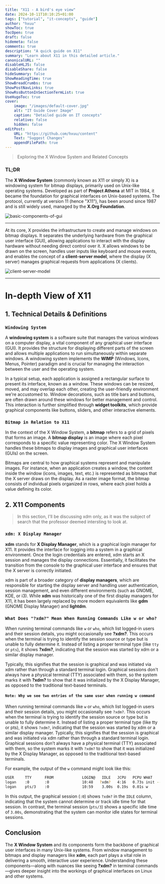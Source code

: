 ```yaml
---
title: "X11 - A bird's eye view"
date: 2024-10-11T10:10:25+01:00
tags: ["tutorial", "it-concepts", "guide"]
author: "hxuu"
showToc: true
TocOpen: true
draft: false
hidemeta: false
comments: true
description: "A quick guide on X11"
summary: "Learn about X11 in this detailed article."
canonicalURL: ""
disableHLJS: false
disableShare: false
hideSummary: false
ShowReadingTime: true
ShowBreadCrumbs: true
ShowPostNavLinks: true
ShowRssButtonInSectionTermList: true
UseHugoToc: true
cover:
    image: "/images/default-cover.jpg"
    alt: "IT Guide Cover Image"
    caption: "Detailed guide on IT concepts"
    relative: false
    hidden: false
editPost:
    URL: "https://github.com/hxuu/content"
    Text: "Suggest Changes"
    appendFilePath: true
---
```


> Exploring the X Window System and Related Concepts

### TL;DR

The **X Window System** (commonly known as X11 or simply X) is a windowing system for bitmap displays, primarily used on Unix-like operating systems. Developed as part of **Project Athena** at MIT in 1984, it became the foundation for graphical interfaces on Unix-based systems. The protocol, currently at version 11 (hence "X11"), has been around since 1987 and is still widely used, managed by the **X.Org Foundation**.


![basic-components-of-gui](/blog/images/2024-10-11-11-57-58.png)

---

At its core, X provides the infrastructure to create and manage windows on bitmap displays. It separates the underlying hardware from the graphical user interface (GUI), allowing applications to interact with the display hardware without needing direct control over it. X allows windows to be drawn on the screen, handles user inputs like keyboard and mouse events, and enables the concept of a **client-server model**, where the display (X server) manages graphical requests from applications (X clients).


![client-server-model](/blog/images/2024-10-11-11-59-55.png)

---

# In-depth View of X11

## 1. Technical Details & Definitions

### `Windowing System`

A **windowing system** is a software suite that manages the various windows on a computer display, a vital component of any graphical user interface (GUI). It provides the structure for displaying different parts of the screen and allows multiple applications to run simultaneously within separate windows. A windowing system implements the **WIMP** (Windows, Icons, Menus, Pointer) paradigm and is crucial for managing the interaction between the user and the operating system.

In a typical setup, each application is assigned a rectangular surface to present its interface, known as a window. These windows can be resized, moved, and may overlap each other, creating the user-friendly environment we're accustomed to. Window decorations, such as title bars and buttons, are often drawn around these windows for better management and control. This interaction is further simplified through **widget toolkits**, which provide graphical components like buttons, sliders, and other interactive elements.

### `Bitmap in Relation to X11`

In the context of the X Window System, a **bitmap** refers to a grid of pixels that forms an image. A **bitmap display** is an image where each pixel corresponds to a specific value representing color. The X Window System handles these bitmaps to display images and graphical user interfaces (GUIs) on the screen.

Bitmaps are central to how graphical systems represent and manipulate images. For instance, when an application creates a window, the content inside the window (icons, images, text, etc.) is represented as bitmaps that the X server draws on the display. As a raster image format, the bitmap consists of individual pixels organized in rows, where each pixel holds a value defining its color.


## 2. X11 Components

> In this section, I'll be discussing xdm only, as it was the subject of search
that the professor deemed intersting to look at.


### `xdm: X Display Manager`

**xdm** stands for **X Display Manager**, which is a graphical login manager for X11. It provides the interface for logging into a system in a graphical environment. Once the login credentials are entered, xdm starts an X session and manages the display connections. Essentially, it facilitates the transition from the console to the graphical user interface and ensures that the X server is correctly initiated.

xdm is part of a broader category of **display managers**, which are responsible for starting the display server and handling user authentication, session management, and even different environments (such as GNOME, KDE, or i3). While **xdm** was historically one of the first display managers for X11, it has been largely replaced by more modern equivalents like **gdm** (GNOME Display Manager) and **lightdm**.

### `What Does "?xdm?" Mean When Running Commands Like w or who?`

When running terminal commands like `w` or `who`, which list logged-in users and their session details, you might occasionally see **?xdm?**. This occurs when the terminal is trying to identify the session source or type but is unable to fully determine it. Instead of listing a proper terminal type (like `tty` or `pts`), it shows **?xdm?**, indicating that the session was started by xdm or a similar display manager.

Typically, this signifies that the session is graphical and was initiated via xdm rather than through a standard terminal login. Graphical sessions don't always have a physical terminal (TTY) associated with them, so the system marks it with **?xdm?** to show that it was initialized by the X Display Manager, as opposed to the traditional text-based terminals.

#### `Note: Why we see two entries of the same user when running w command`

When running terminal commands like `w` or `who`, which list logged-in users and their session details, you might occasionally see `?xdm?`. This occurs when the terminal is trying to identify the session source or type but is unable to fully determine it. Instead of listing a proper terminal type (like tty or pts), it shows `?xdm?`, indicating that the session was started by xdm or a similar display manager. Typically, this signifies that the session is graphical and was initiated via xdm rather than through a standard terminal login. Graphical sessions don’t always have a physical terminal (TTY) associated with them, so the system marks it with `?xdm?` to show that it was initialized by the X Display Manager, as opposed to the traditional text-based terminals.

For example, the output of the `w` command might look like this:

```bash
USER     TTY      FROM             LOGIN@   IDLE   JCPU   PCPU WHAT
logan    :0       :0               10:48   ?xdm?   4:16   0.73s init --user
logan    pts/3    :0               10:59    3.00s  0.19s  0.01s w
```

In this output, the graphical session (`:0`) shows `?xdm?` in the `IDLE` column, indicating that the system cannot determine or track idle time for that session. In contrast, the terminal session (`pts/3`) shows a specific idle time of `3.00s`, demonstrating that the system can monitor idle states for terminal sessions.


## Conclusion

The **X Window System** and its components form the backbone of graphical user interfaces in many Unix-like systems. From window management to bitmaps and display managers like **xdm**, each part plays a vital role in delivering a smooth, interactive user experience. Understanding these components—along with nuances like seeing **?xdm?** in terminal commands—gives deeper insight into the workings of graphical interfaces on Linux and other systems.
